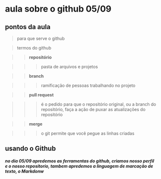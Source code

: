 # aula sobre o github 05/09

 ## pontos da aula

>para que serve o github

> termos do github

>>**repositório**

>>> pasta de arquivos e projetos

>>**branch**

>>> ramificação de pessoas trabalhando no projeto

>>**pull request**

>>>é o pedido para que o repositório original, ou a branch do repositório, faça a ação de puxar as atualizações do repositório


>>**merge**

>>>o git permite que você pegue as linhas criadas

## usando o Github

##### no dia 05/09 apredemos as ferramentas do github, criamos nosso perfil e o nosso repositorio, tambem apredemos a linguagem de marcação de texto, o Markdonw
